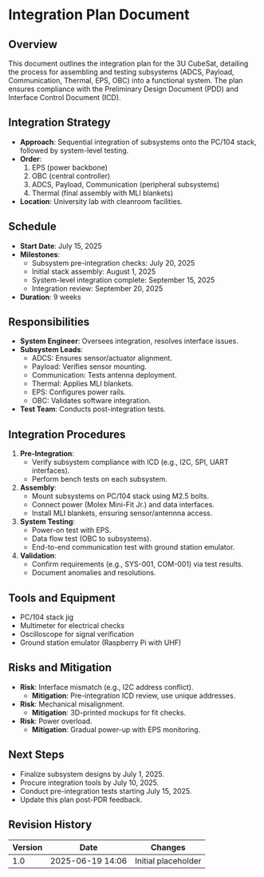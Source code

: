 #  Integration Plan Document

## Overview
This document outlines the integration plan for the 3U CubeSat, detailing the process for assembling and testing subsystems (ADCS, Payload, Communication, Thermal, EPS, OBC) into a functional system. The plan ensures compliance with the Preliminary Design Document (PDD) and Interface Control Document (ICD).

## Integration Strategy
- **Approach**: Sequential integration of subsystems onto the PC/104 stack, followed by system-level testing.
- **Order**: 
  1. EPS (power backbone)
  2. OBC (central controller)
  3. ADCS, Payload, Communication (peripheral subsystems)
  4. Thermal (final assembly with MLI blankets)
- **Location**: University lab with cleanroom facilities.

## Schedule
- **Start Date**: July 15, 2025
- **Milestones**:
  - Subsystem pre-integration checks: July 20, 2025
  - Initial stack assembly: August 1, 2025
  - System-level integration complete: September 15, 2025
  - Integration review: September 20, 2025
- **Duration**: 9 weeks

## Responsibilities
- **System Engineer**: Oversees integration, resolves interface issues.
- **Subsystem Leads**: 
  - ADCS: Ensures sensor/actuator alignment.
  - Payload: Verifies sensor mounting.
  - Communication: Tests antenna deployment.
  - Thermal: Applies MLI blankets.
  - EPS: Configures power rails.
  - OBC: Validates software integration.
- **Test Team**: Conducts post-integration tests.

## Integration Procedures
1. **Pre-Integration**:
   - Verify subsystem compliance with ICD (e.g., I2C, SPI, UART interfaces).
   - Perform bench tests on each subsystem.
2. **Assembly**:
   - Mount subsystems on PC/104 stack using M2.5 bolts.
   - Connect power (Molex Mini-Fit Jr.) and data interfaces.
   - Install MLI blankets, ensuring sensor/antennna access.
3. **System Testing**:
   - Power-on test with EPS.
   - Data flow test (OBC to subsystems).
   - End-to-end communication test with ground station emulator.
4. **Validation**:
   - Confirm requirements (e.g., SYS-001, COM-001) via test results.
   - Document anomalies and resolutions.

## Tools and Equipment
- PC/104 stack jig
- Multimeter for electrical checks
- Oscilloscope for signal verification
- Ground station emulator (Raspberry Pi with UHF)

## Risks and Mitigation
- **Risk**: Interface mismatch (e.g., I2C address conflict).
  - **Mitigation**: Pre-integration ICD review, use unique addresses.
- **Risk**: Mechanical misalignment.
  - **Mitigation**: 3D-printed mockups for fit checks.
- **Risk**: Power overload.
  - **Mitigation**: Gradual power-up with EPS monitoring.

## Next Steps
- Finalize subsystem designs by July 1, 2025.
- Procure integration tools by July 10, 2025.
- Conduct pre-integration tests starting July 15, 2025.
- Update this plan post-PDR feedback.

## Revision History
| Version | Date             | Changes             |
|---------|------------------|---------------------|
| 1.0     | 2025-06-19 14:06 | Initial placeholder |# Integration Plan Document\n## Overview\nThis document outlines the integration plan for CanOrbitCubeSat-1 subsystems.\n## Next Steps\n- To be developed during integration phase.

